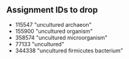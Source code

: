 ## Assignment IDs to drop

- 115547 "uncultured archaeon"
- 155900 "uncultured organism"
- 358574 "uncultured microorganism"
- 77133 "uncultured"
- 344338 "uncultured firmicutes bacterium"

